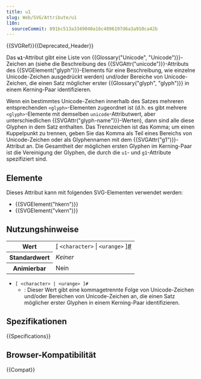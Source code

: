 ```yaml
---
title: u1
slug: Web/SVG/Attribute/u1
l10n:
  sourceCommit: 891bc513a3349040a16c4896197d6a3a910ca42b
---
```


{{SVGRef}}{{Deprecated_Header}}

Das **`u1`**-Attribut gibt eine Liste von {{Glossary("Unicode", "Unicode")}}-Zeichen an (siehe die Beschreibung des {{SVGAttr("unicode")}}-Attributs des {{SVGElement("glyph")}}-Elements für eine Beschreibung, wie einzelne Unicode-Zeichen ausgedrückt werden) und/oder Bereiche von Unicode-Zeichen, die einen Satz möglicher erster {{Glossary("glyph", "glyph")}} in einem Kerning-Paar identifizieren.

Wenn ein bestimmtes Unicode-Zeichen innerhalb des Satzes mehreren entsprechenden `<glyph>`-Elementen zugeordnet ist (d.h. es gibt mehrere `<glyph>`-Elemente mit demselben `unicode`-Attributwert, aber unterschiedlichen {{SVGAttr("glyph-name")}}-Werten), dann sind alle diese Glyphen in dem Satz enthalten. Das Trennzeichen ist das Komma; um einen Kuppelpunkt zu trennen, geben Sie das Komma als Teil eines Bereichs von Unicode-Zeichen oder als Glyphennamen mit dem {{SVGAttr("g1")}}-Attribut an. Die Gesamtheit der möglichen ersten Glyphen im Kerning-Paar ist die Vereinigung der Glyphen, die durch die `u1`- und `g1`-Attribute spezifiziert sind.

## Elemente

Dieses Attribut kann mit folgenden SVG-Elementen verwendet werden:

- {{SVGElement("hkern")}}
- {{SVGElement("vkern")}}

## Nutzungshinweise

<table class="properties">
  <tbody>
    <tr>
      <th scope="row">Wert</th>
      <td>
        <a href="/de/docs/Web/CSS/CSS_Values_and_Units/Value_definition_syntax#brackets">[</a>
        <code>&#x3C;character></code>
        <a href="/de/docs/Web/CSS/CSS_Values_and_Units/Value_definition_syntax#single_bar">|</a>
        <code>&#x3C;urange></code>
        <a href="/de/docs/Web/CSS/CSS_Values_and_Units/Value_definition_syntax#brackets">]</a
        ><a href="/de/docs/Web/CSS/CSS_Values_and_Units/Value_definition_syntax#hash_mark"
          >#</a
        >
      </td>
    </tr>
    <tr>
      <th scope="row">Standardwert</th>
      <td><em>Keiner</em></td>
    </tr>
    <tr>
      <th scope="row">Animierbar</th>
      <td>Nein</td>
    </tr>
  </tbody>
</table>

- `[ <character> | <urange> ]#`
  - : Dieser Wert gibt eine kommagetrennte Folge von Unicode-Zeichen und/oder Bereichen von Unicode-Zeichen an, die einen Satz möglicher erster Glyphen in einem Kerning-Paar identifizieren.

## Spezifikationen

{{Specifications}}

## Browser-Kompatibilität

{{Compat}}
